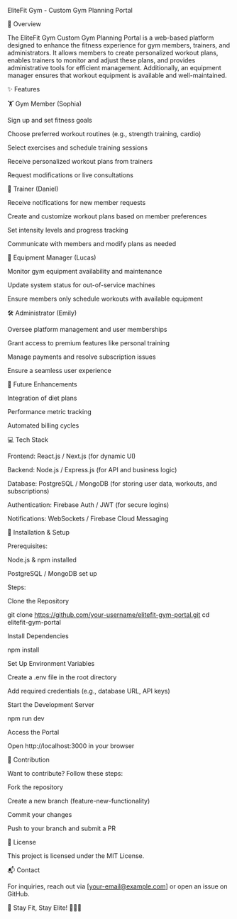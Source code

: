 EliteFit Gym - Custom Gym Planning Portal

📌 Overview

The EliteFit Gym Custom Gym Planning Portal is a web-based platform designed to enhance the fitness experience for gym members, trainers, and administrators. It allows members to create personalized workout plans, enables trainers to monitor and adjust these plans, and provides administrative tools for efficient management. Additionally, an equipment manager ensures that workout equipment is available and well-maintained.

✨ Features

🏋️ Gym Member (Sophia)

Sign up and set fitness goals

Choose preferred workout routines (e.g., strength training, cardio)

Select exercises and schedule training sessions

Receive personalized workout plans from trainers

Request modifications or live consultations

🎯 Trainer (Daniel)

Receive notifications for new member requests

Create and customize workout plans based on member preferences

Set intensity levels and progress tracking

Communicate with members and modify plans as needed

🔧 Equipment Manager (Lucas)

Monitor gym equipment availability and maintenance

Update system status for out-of-service machines

Ensure members only schedule workouts with available equipment

🛠️ Administrator (Emily)

Oversee platform management and user memberships

Grant access to premium features like personal training

Manage payments and resolve subscription issues

Ensure a seamless user experience

🚀 Future Enhancements

Integration of diet plans

Performance metric tracking

Automated billing cycles

💻 Tech Stack

Frontend: React.js / Next.js (for dynamic UI)

Backend: Node.js / Express.js (for API and business logic)

Database: PostgreSQL / MongoDB (for storing user data, workouts, and subscriptions)

Authentication: Firebase Auth / JWT (for secure logins)

Notifications: WebSockets / Firebase Cloud Messaging

🚀 Installation & Setup

Prerequisites:

Node.js & npm installed

PostgreSQL / MongoDB set up

Steps:

Clone the Repository

git clone https://github.com/your-username/elitefit-gym-portal.git
cd elitefit-gym-portal

Install Dependencies

npm install

Set Up Environment Variables

Create a .env file in the root directory

Add required credentials (e.g., database URL, API keys)

Start the Development Server

npm run dev

Access the Portal

Open http://localhost:3000 in your browser

🤝 Contribution

Want to contribute? Follow these steps:

Fork the repository

Create a new branch (feature-new-functionality)

Commit your changes

Push to your branch and submit a PR

📜 License

This project is licensed under the MIT License.

📬 Contact

For inquiries, reach out via [your-email@example.com] or open an issue on GitHub.

🎯 Stay Fit, Stay Elite! 🏋️‍♂️🔥
